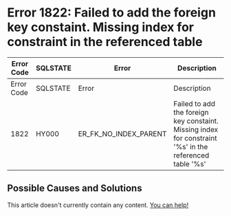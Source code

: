 
# Error 1822: Failed to add the foreign key constaint. Missing index for constraint in the referenced table


| Error Code | SQLSTATE | Error | Description |
| --- | --- | --- | --- |
| Error Code | SQLSTATE | Error | Description |
| 1822 | HY000 | ER_FK_NO_INDEX_PARENT | Failed to add the foreign key constaint. Missing index for constraint '%s' in the referenced table '%s' |




## Possible Causes and Solutions


This article doesn't currently contain any content. [You can help!](/kb/en/writing-and-editing-knowledge-base-articles/)

